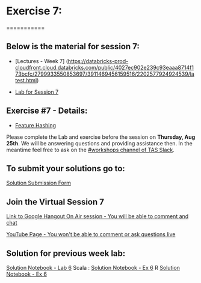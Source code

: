# Exercise 7:
===========

## Below is the material for session 7:
- [Lectures - Week 7] (https://databricks-prod-cloudfront.cloud.databricks.com/public/4027ec902e239c93eaaa8714f173bcfc/2799933550853697/3911469456159516/2202577924924539/latest.html)

- [Lab for Session 7](https://databricks-prod-cloudfront.cloud.databricks.com/public/4027ec902e239c93eaaa8714f173bcfc/2799933550853697/3911469456159528/2202577924924539/latest.html)

## Exercise #7 - Details:
- [Feature Hashing](https://databricks-prod-cloudfront.cloud.databricks.com/public/4027ec902e239c93eaaa8714f173bcfc/2799933550853697/2350983992345120/2202577924924539/latest.html)

Please complete the Lab and exercise before the session on **Thursday, Aug 25th**. 
We will be answering questions and providing assistance then.
In the meantime feel free to ask on the [#workshops channel of TAS Slack](https://torontoapachespark.slack.com/messages/workshops/).

## To submit your solutions go to:
[Solution Submission Form](https://goo.gl/forms/sJFjo6sAvS2MzoqE2)

## Join the Virtual Session 7
[Link to Google Hangout On Air session - You will be able to comment and chat]()

[YouTube Page - You won't be able to comment or ask questions live]()

## Solution for previous week lab:
[Solution Notebook - Lab 6](https://databricks-prod-cloudfront.cloud.databricks.com/public/4027ec902e239c93eaaa8714f173bcfc/2799933550853697/3228118447252433/2202577924924539/latest.html)
Scala : [Solution Notebook - Ex 6](https://databricks-prod-cloudfront.cloud.databricks.com/public/4027ec902e239c93eaaa8714f173bcfc/1045646855528506/2367941891846283/1387894455626278/latest.html)
R [Solution Notebook - Ex 6](https://databricks-prod-cloudfront.cloud.databricks.com/public/4027ec902e239c93eaaa8714f173bcfc/8122459673715921/932976993320889/2531719484635850/latest.html)


